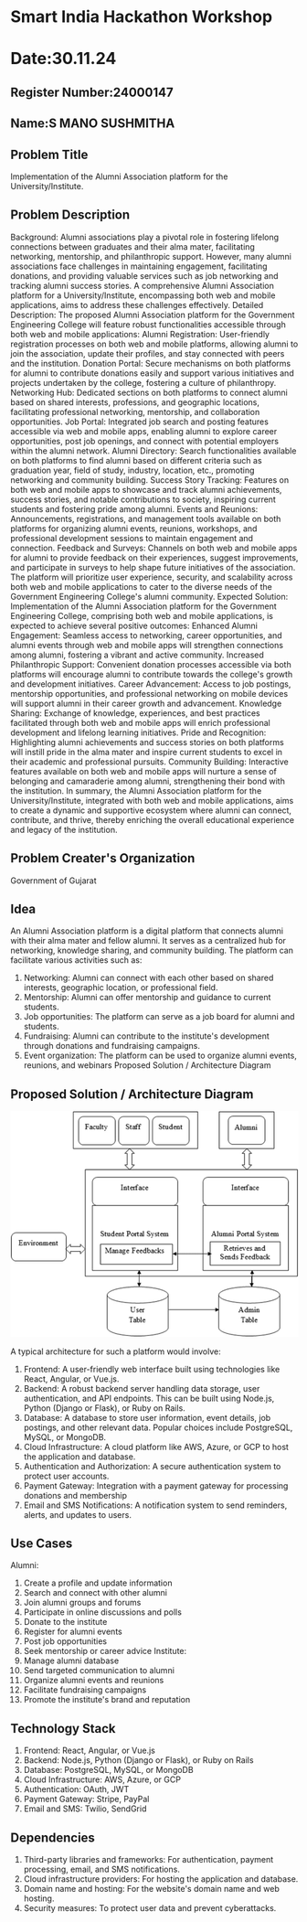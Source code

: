 # Smart India Hackathon Workshop
# Date:30.11.24
## Register Number:24000147
## Name:S MANO SUSHMITHA
## Problem Title
Implementation of the Alumni Association platform for the University/Institute.
## Problem Description
Background: Alumni associations play a pivotal role in fostering lifelong connections between graduates and their alma mater, facilitating networking, mentorship, and philanthropic support. However, many alumni associations face challenges in maintaining engagement, facilitating donations, and providing valuable services such as job networking and tracking alumni success stories. A comprehensive Alumni Association platform for a University/Institute, encompassing both web and mobile applications, aims to address these challenges effectively. Detailed Description: The proposed Alumni Association platform for the Government Engineering College will feature robust functionalities accessible through both web and mobile applications: Alumni Registration: User-friendly registration processes on both web and mobile platforms, allowing alumni to join the association, update their profiles, and stay connected with peers and the institution. Donation Portal: Secure mechanisms on both platforms for alumni to contribute donations easily and support various initiatives and projects undertaken by the college, fostering a culture of philanthropy. Networking Hub: Dedicated sections on both platforms to connect alumni based on shared interests, professions, and geographic locations, facilitating professional networking, mentorship, and collaboration opportunities. Job Portal: Integrated job search and posting features accessible via web and mobile apps, enabling alumni to explore career opportunities, post job openings, and connect with potential employers within the alumni network. Alumni Directory: Search functionalities available on both platforms to find alumni based on different criteria such as graduation year, field of study, industry, location, etc., promoting networking and community building. Success Story Tracking: Features on both web and mobile apps to showcase and track alumni achievements, success stories, and notable contributions to society, inspiring current students and fostering pride among alumni. Events and Reunions: Announcements, registrations, and management tools available on both platforms for organizing alumni events, reunions, workshops, and professional development sessions to maintain engagement and connection. Feedback and Surveys: Channels on both web and mobile apps for alumni to provide feedback on their experiences, suggest improvements, and participate in surveys to help shape future initiatives of the association. The platform will prioritize user experience, security, and scalability across both web and mobile applications to cater to the diverse needs of the Government Engineering College's alumni community. Expected Solution: Implementation of the Alumni Association platform for the Government Engineering College, comprising both web and mobile applications, is expected to achieve several positive outcomes: Enhanced Alumni Engagement: Seamless access to networking, career opportunities, and alumni events through web and mobile apps will strengthen connections among alumni, fostering a vibrant and active community. Increased Philanthropic Support: Convenient donation processes accessible via both platforms will encourage alumni to contribute towards the college's growth and development initiatives. Career Advancement: Access to job postings, mentorship opportunities, and professional networking on mobile devices will support alumni in their career growth and advancement. Knowledge Sharing: Exchange of knowledge, experiences, and best practices facilitated through both web and mobile apps will enrich professional development and lifelong learning initiatives. Pride and Recognition: Highlighting alumni achievements and success stories on both platforms will instill pride in the alma mater and inspire current students to excel in their academic and professional pursuits. Community Building: Interactive features available on both web and mobile apps will nurture a sense of belonging and camaraderie among alumni, strengthening their bond with the institution. In summary, the Alumni Association platform for the University/Institute, integrated with both web and mobile applications, aims to create a dynamic and supportive ecosystem where alumni can connect, contribute, and thrive, thereby enriching the overall educational experience and legacy of the institution.
## Problem Creater's Organization
Government of Gujarat

## Idea
 An Alumni Association platform is a digital platform that connects alumni with their
 alma mater and fellow alumni. It serves as a centralized hub for networking, knowledge
 sharing, and community building. The platform can facilitate various activities such as:
 1. Networking: Alumni can connect with each other based on shared interests,
 geographic location, or professional field.
 2. Mentorship: Alumni can offer mentorship and guidance to current students.
 3. Job opportunities: The platform can serve as a job board for alumni and students.
 4. Fundraising: Alumni can contribute to the institute's development through
 donations and fundraising campaigns.
 5. Event organization: The platform can be used to organize alumni events, reunions,
 and webinars
 Proposed Solution / Architecture Diagram



## Proposed Solution / Architecture Diagram
![alt text](ssihps.er.jpg)

A typical architecture for such a platform would involve:
 1. Frontend: A user-friendly web interface built using technologies like React, Angular,
 or Vue.js.
 2. Backend: A robust backend server handling data storage, user authentication, and
 API endpoints. This can be built using Node.js, Python (Django or Flask), or Ruby on
 Rails.
 3. Database: A database to store user information, event details, job postings, and
 other relevant data. Popular choices include PostgreSQL, MySQL, or MongoDB.
 4. Cloud Infrastructure: A cloud platform like AWS, Azure, or GCP to host the
 application and database.
 5. Authentication and Authorization: A secure authentication system to protect user
 accounts.
 6. Payment Gateway: Integration with a payment gateway for processing donations
 and membership
 7. Email and SMS Notifications: A notification system to send reminders, alerts, and
 updates to users.
## Use Cases
 
 Alumni:
 1. Create a profile and update information
 2. Search and connect with other alumni
 3. Join alumni groups and forums
 4. Participate in online discussions and polls
 5. Donate to the institute
6. Register for alumni events
 7. Post job opportunities
 8. Seek mentorship or career advice
 Institute:
 1. Manage alumni database
 2. Send targeted communication to alumni
 3. Organize alumni events and reunions
 4. Facilitate fundraising campaigns
 5. Promote the institute's brand and reputation

## Technology Stack
1. Frontend: React, Angular, or Vue.js
 2. Backend: Node.js, Python (Django or Flask), or Ruby on Rails
 3. Database: PostgreSQL, MySQL, or MongoDB
 4. Cloud Infrastructure: AWS, Azure, or GCP
 5. Authentication: OAuth, JWT
 6. Payment Gateway: Stripe, PayPal
 7. Email and SMS: Twilio, SendGrid

## Dependencies

 1. Third-party libraries and frameworks: For authentication, payment processing,
 email, and SMS notifications.
 2. Cloud infrastructure providers: For hosting the application and database.
 3. Domain name and hosting: For the website's domain name and web hosting.
 4. Security measures: To protect user data and prevent cyberattacks.